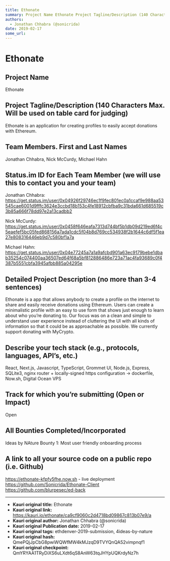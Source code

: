 ```yaml
---
title: Ethonate
summary: Project Name Ethonate Project Tagline/Description (140 Characters Max. Will be used on table card for judging) Ethonate is an application for creating profiles to easily accept donations with Ethereum. Team Members. First and Last Names Jonathan Chhabra, Nick McCurdy, Michael Hahn Status.im ID for Each Team Member (we will use this to contact you and your team) Jonathan Chhabra- https-//get.status.im/user/0x04926f29746ec1f9fec801ec0a1ccaf9e988aa53545cae6001d9fffc3624e3ccbd18b153c4fe18912cbfba9c3
authors:
  - Jonathan Chhabra (@sonicrida)
date: 2019-02-17
some_url: 
---
```


# Ethonate


## Project Name
Ethonate

## Project Tagline/Description (140 Characters Max. Will be used on table card for judging)
Ethonate is an application for creating profiles to easily accept donations with Ethereum.

## Team Members. First and Last Names
Jonathan Chhabra, Nick McCurdy, Michael Hahn

## Status.im ID for Each Team Member (we will use this to contact you and your team)
Jonathan Chhabra: https://get.status.im/user/0x04926f29746ec1f9fec801ec0a1ccaf9e988aa53545cae6001d9fffc3624e3ccbd18b153c4fe18912cbfba9c31bda661d685519c3b85a666f78dd97e2a13cadbb2

Nick McCurdy: https://get.status.im/user/0x0458f646eafa7313d744bf5b1db09d219ed6f4c5eaefef5bc05fed868156a7ada1cdc5f04b8d769cc534938f2b1644c6df5f1ea27e808316446eb9d7c580bf1a7a

Michael Hahn: 
https://get.status.im/user/0x04e77245a7a1a9afcbd901a63ec9179bebe1dbab35254c074400aa36507ed64f68a5bf812886486e723a71ac4fa93689c0f4387b5551cbfa3945afbb885a04295e

## Detailed Project Description (no more than 3-4 sentences)
Ethonate is a app that allows anybody to create a profile on the internet to share and easily receive donations using Ethereum. Users can create a minimalistic profile with an easy to use form that shows just enough to learn about who you’re donating to. Our focus was on a clean and simple to understand user experience instead of cluttering the UI with all kinds of information so that it could be as approachable as possible. We currently support donating with MyCrypto.


## Describe your tech stack (e.g., protocols, languages, API’s, etc.)
React, Next.js, Javascript, TypeScript, Grommet UI, Node.js, Express, SQLite3, nginx router + locally-signed https configuration -> dockerfile, Now.sh, Digital Ocean VPS


## Track for which you’re submitting (Open or Impact)
Open


## All Bounties Completed/Incorporated
Ideas by NAture Bounty 1: Most user friendly onboarding process

## A link to all your source code on a public repo (i.e. Github)
https://ethonate-kfpfy5fhe.now.sh - live deployment
https://github.com/Sonicrida/Ethonate-Client
https://github.com/blurpesec/ed-back





---

- **Kauri original title:** Ethonate
- **Kauri original link:** https://kauri.io/ethonate/ca9cf9060c2d4718bd09867c813b07e9/a
- **Kauri original author:** Jonathan Chhabra (@sonicrida)
- **Kauri original Publication date:** 2019-02-17
- **Kauri original tags:** ethdenver-2019-submission, 4ideas-by-nature
- **Kauri original hash:** QmePQjJpCbG8pwiWQWfMW4kMJzqD9TVYQnQA52vimpnqf1
- **Kauri original checkpoint:** QmYRYAA1TRyDiXS6uLXdt6qS8AnW63tqJHYpUQKrdyNz7h



